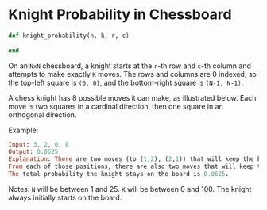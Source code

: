 # Knight Probability in Chessboard

``` Ruby
def knight_probability(n, k, r, c)
    
end
```

On an `NxN` chessboard, a knight starts at the `r`-th row and `c`-th column and attempts to make exactly `K` moves. The rows and columns are 0 indexed, so the top-left square is `(0, 0)`, and the bottom-right square is `(N-1, N-1)`.

A chess knight has 8 possible moves it can make, as illustrated below. Each move is two squares in a cardinal direction, then one square in an orthogonal direction.

Example:
```Ruby
Input: 3, 2, 0, 0
Output: 0.0625
Explanation: There are two moves (to (1,2), (2,1)) that will keep the knight on the board.
From each of those positions, there are also two moves that will keep the knight on the board.
The total probability the knight stays on the board is 0.0625.
```

Notes:
`N` will be between 1 and 25.
`K` will be between 0 and 100.
The knight always initially starts on the board.
